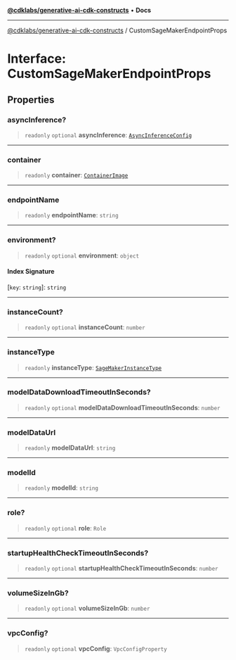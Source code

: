 [**@cdklabs/generative-ai-cdk-constructs**](../README.md) • **Docs**

***

[@cdklabs/generative-ai-cdk-constructs](../README.md) / CustomSageMakerEndpointProps

# Interface: CustomSageMakerEndpointProps

## Properties

### asyncInference?

> `readonly` `optional` **asyncInference**: [`AsyncInferenceConfig`](AsyncInferenceConfig.md)

***

### container

> `readonly` **container**: [`ContainerImage`](../classes/ContainerImage.md)

***

### endpointName

> `readonly` **endpointName**: `string`

***

### environment?

> `readonly` `optional` **environment**: `object`

#### Index Signature

 \[`key`: `string`\]: `string`

***

### instanceCount?

> `readonly` `optional` **instanceCount**: `number`

***

### instanceType

> `readonly` **instanceType**: [`SageMakerInstanceType`](../classes/SageMakerInstanceType.md)

***

### modelDataDownloadTimeoutInSeconds?

> `readonly` `optional` **modelDataDownloadTimeoutInSeconds**: `number`

***

### modelDataUrl

> `readonly` **modelDataUrl**: `string`

***

### modelId

> `readonly` **modelId**: `string`

***

### role?

> `readonly` `optional` **role**: `Role`

***

### startupHealthCheckTimeoutInSeconds?

> `readonly` `optional` **startupHealthCheckTimeoutInSeconds**: `number`

***

### volumeSizeInGb?

> `readonly` `optional` **volumeSizeInGb**: `number`

***

### vpcConfig?

> `readonly` `optional` **vpcConfig**: `VpcConfigProperty`
